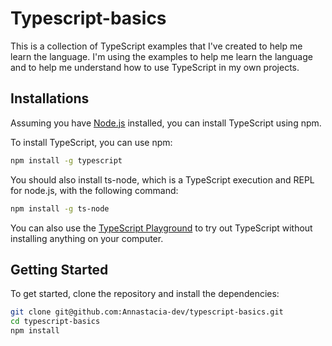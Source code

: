 # Typescript-basics

This is a collection of TypeScript examples that I've created to help me learn the language. I'm using the examples to help me learn the language and to help me understand how to use TypeScript in my own projects.

## Installations

Assuming you have [Node.js](https://nodejs.org/en/) installed, you can install TypeScript using npm.

To install TypeScript, you can use npm:

```bash
npm install -g typescript
```

You should also install ts-node, which is a TypeScript execution and REPL for node.js, with the following command:

```bash
npm install -g ts-node
```

 You can also use the [TypeScript Playground](https://www.typescriptlang.org/play/) to try out TypeScript without installing anything on your computer.

## Getting Started

To get started, clone the repository and install the dependencies:

```bash
git clone git@github.com:Annastacia-dev/typescript-basics.git
cd typescript-basics
npm install
```
